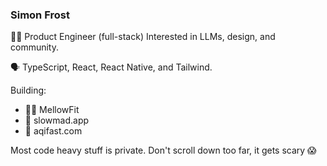### Simon Frost

🧑‍💻 Product Engineer (full-stack)
Interested in LLMs, design, and community.

🗣️ TypeScript, React, React Native, and Tailwind.

Building:
* 🏋️‍♀️ MellowFit
* 🐌 slowmad.app
* 💨 aqifast.com

Most code heavy stuff is private. Don't scroll down too far, it gets scary 😱
